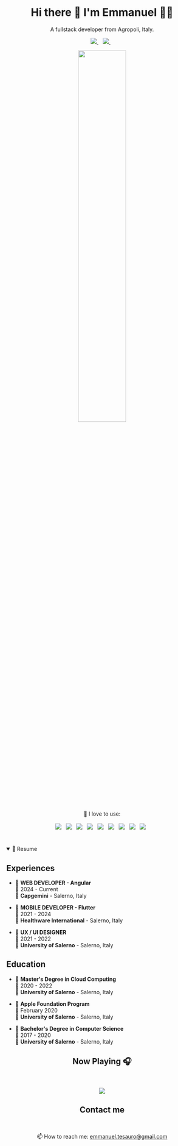 <h1 align='center'>
  Hi there 👋 I'm Emmanuel 👨‍💻
</h1>

<p align='center'>
  A fullstack developer from Agropoli, Italy.
</p>

<p align='center'>
  <a href='https://linkedin.com/in/emmanuel-tesauro-014244175' target="_blank">
    <img src='https://img.shields.io/badge/linkedin-%230077B5.svg?&style=for-the-badge&logo=linkedin&logoColor=white' />
  </a>&nbsp;&nbsp;
  <a href='https://www.instagram.com/emmanuel_tesauro/' target="_blank">
    <img src='https://img.shields.io/badge/instagram-%23E4405F.svg?&style=for-the-badge&logo=instagram&logoColor=white' />        
  </a>&nbsp;&nbsp;
</p>

<!-- Github Stats -->
<p align='center'>
  <a href='https://github.com/ETesauro' target="_blank">
    <img align='center' src='https://github-readme-stats.vercel.app/api?username=ETesauro&show_icons=true&theme=dracula' width='50%' />
  </a>
</p>

<br>

<p align='center'>
  🥰 I love to use:<br/><br/>
  <img src="https://img.shields.io/badge/React-20232A?style=for-the-badge&logo=react&logoColor=61DAFB" />&nbsp;&nbsp;
  <img src="https://img.shields.io/badge/Node.js-339933?style=for-the-badge&logo=nodedotjs&logoColor=white" />&nbsp;&nbsp;
  <img src="https://img.shields.io/badge/Express.js-000000?style=for-the-badge&logo=express&logoColor=white" />&nbsp;&nbsp;
  <img src="https://img.shields.io/badge/ThreeJs-black?style=for-the-badge&logo=three.js&logoColor=white" />&nbsp;&nbsp;
  <img src="https://img.shields.io/badge/Flutter-02569B?style=for-the-badge&logo=flutter&logoColor=white" />&nbsp;&nbsp;
  <img src="https://img.shields.io/badge/Swift-FA7343?style=for-the-badge&logo=swift&logoColor=white" />&nbsp;&nbsp;
  <img src="https://img.shields.io/badge/HTML5-E34F26?style=for-the-badge&logo=html5&logoColor=white" />&nbsp;&nbsp;
  <img src="https://img.shields.io/badge/CSS3-1572B6?style=for-the-badge&logo=css3&logoColor=white" />&nbsp;&nbsp;
  <img src="https://img.shields.io/badge/Tailwind_CSS-38B2AC?style=for-the-badge&logo=tailwind-css&logoColor=white" />&nbsp;&nbsp;
</p>

<!-- RESUME -->

<h1></h1>

<details open>
  <summary>📃 Resume</summary>

  ## Experiences
  - 📖 **WEB DEVELOPER - Angular**\
    📆 2024 - Current\
    📍 **Capgemini** - Salerno, Italy

  - 📖 **MOBILE DEVELOPER - Flutter**\
    📆 2021 - 2024\
    📍 **Healthware International** - Salerno, Italy

  - 📖 **UX / UI DESIGNER**\
    📆 2021 - 2022\
    📍 **University of Salerno** - Salerno, Italy

  ## Education

  - 📖 **Master's Degree in Cloud Computing**\
    📆 2020 - 2022\
    📍 **University of Salerno** - Salerno, Italy

  - 📖 **Apple Foundation Program**\
    📆 February 2020\
    📍 **University of Salerno** - Salerno, Italy
    
  - 📖 **Bachelor's Degree in Computer Science**\
    📆 2017 - 2020\
    📍 **University of Salerno** - Salerno, Italy

</details>

<!-- NOW PLAYING -->

<h2 align='center'>
  Now Playing 🎧
</h2>

<br>

<p align='center'>
  <a href='https://open.spotify.com/user/21ekujdwtofqfkhgwwgwdfqty?si=mKE4CvpPSSmM3qKXqhmtcg' target="_blank">
    <img src='https://github-readme-remake.vercel.app/api/spotify'/>
  </a>
</p>

<!-- CONTACT ME -->

<h2 align='center'>
  Contact me
</h2>

<br>

<p align='center'>
  📫 How to reach me: <a href='mailto:emmanuel.tesauro@gmail.com'>emmanuel.tesauro@gmail.com</a>
</p>
